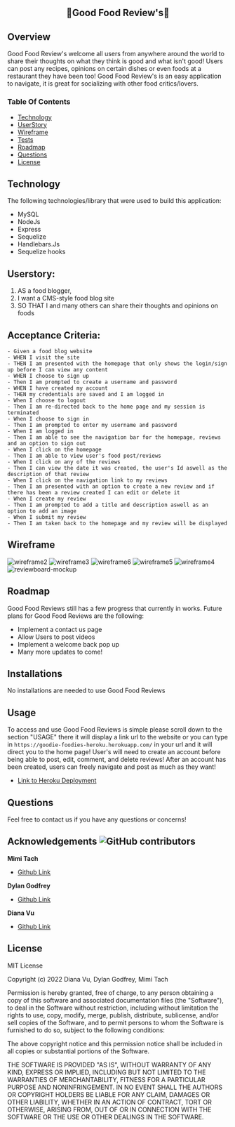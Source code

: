 ## <p align="center"> **🍲Good Food Review's🍲** </p>

## Overview

Good Food Review's welcome all users from anywhere around the world to share their thoughts on what they think is good and what isn't good! Users can post any recipes, opinions on certain dishes or even foods at a restaurant they have been too! Good Food Review's is an easy application to navigate, it is great for socializing with other food critics/lovers. 

### Table Of Contents
- [Technology](#technology)
- [UserStory](#userstory)
- [Wireframe](#wireframe)
- [Tests](#tests)
- [Roadmap](#roadmap)
- [Questions](#questions)
- [License](#license)

## Technology
The following technologies/library that were used to build this application:
- MySQL
- NodeJs
- Express
- Sequelize
- Handlebars.Js
- Sequelize hooks

## Userstory:

1. AS a food blogger,
2. I want a CMS-style food blog site
3. SO THAT I and many others can share their thoughts and opinions on foods

## Acceptance Criteria:
```
- Given a food blog website
- WHEN I visit the site
- THEN I am presented with the homepage that only shows the login/sign up before I can view any content
- WHEN I choose to sign up
- Then I am prompted to create a username and password
- WHEN I have created my account
- THEN my credentials are saved and I am logged in
- When I choose to logout
- Then I am re-directed back to the home page and my session is terminated
- When I choose to sign in
- Then I am prompted to enter my username and password
- When I am logged in
- Then I am able to see the navigation bar for the homepage, reviews and an option to sign out
- When I click on the homepage
- Then I am able to view user's food post/reviews
- When I click on any of the reviews
- Then I can view the date it was created, the user's Id aswell as the description of that review
- When I click on the navigation link to my reviews
- Then I am presented with an option to create a new review and if there has been a review created I can edit or delete it
- When I create my review
- Then I am prompted to add a title and description aswell as an option to add an image
- When I submit my review
- Then I am taken back to the homepage and my review will be displayed
```

## Wireframe
![wireframe2](https://user-images.githubusercontent.com/109758045/199080164-640ca903-23ed-4bba-b878-5d81105bba88.jpg)
![wireframe3](https://user-images.githubusercontent.com/109758045/199080166-7b7a042e-8c5f-4ca4-95f0-08debc403c2f.png)
![wireframe6](https://user-images.githubusercontent.com/109758045/199080167-3067194c-11eb-4771-9a0e-7964f88169e5.png)
![wireframe5](https://user-images.githubusercontent.com/109758045/199080169-aa86b474-f69e-4345-8267-e40bb0c1ced3.png)
![wireframe4](https://user-images.githubusercontent.com/109758045/199080173-d0d8dd21-d063-43ad-b802-66535f4c0c72.png)
![reviewboard-mockup](https://user-images.githubusercontent.com/109758045/199080174-13f81e77-88e5-427b-bf9d-d6e7a23ede8b.PNG)


## Roadmap

Good Food Reviews still has a few progress that currently in works. Future plans for Good Food Reviews are the following:
- Implement a contact us page
- Allow Users to post videos
- Implement a welcome back pop up
- Many more updates to come!

## Installations

No installations are needed to use Good Food Reviews

## Usage
To access and use Good Food Reviews is simple please scroll down to the section "USAGE" there it will display a link url to the website or you can type in ```https://goodie-foodies-heroku.herokuapp.com/``` in your url and it will direct you to the home page! User's will need to create an account before being able to post, edit, comment, and delete reviews! After an account has been created, users can freely navigate and post as much as they want!

- [Link to Heroku Deployment](https://goodie-foodies-heroku.herokuapp.com/)

## Questions
Feel free to contact us if you have any questions or concerns!

## Acknowledgements ![GitHub contributors](https://img.shields.io/github/contributors/branbao1995/beer-meal-buddies?label=contributers)

**Mimi Tach**

- [Github Link](https://github.com/TsunomakiWatamee)

**Dylan Godfrey**

- [Github Link](https://github.com/DylanGodfrey)

**Diana Vu**

- [Github Link](https://github.com/DianasJourney)

## License

MIT License

Copyright (c) 2022 Diana Vu, Dylan Godfrey, Mimi Tach

Permission is hereby granted, free of charge, to any person obtaining a copy
of this software and associated documentation files (the "Software"), to deal
in the Software without restriction, including without limitation the rights
to use, copy, modify, merge, publish, distribute, sublicense, and/or sell
copies of the Software, and to permit persons to whom the Software is
furnished to do so, subject to the following conditions:

The above copyright notice and this permission notice shall be included in all
copies or substantial portions of the Software.

THE SOFTWARE IS PROVIDED "AS IS", WITHOUT WARRANTY OF ANY KIND, EXPRESS OR
IMPLIED, INCLUDING BUT NOT LIMITED TO THE WARRANTIES OF MERCHANTABILITY,
FITNESS FOR A PARTICULAR PURPOSE AND NONINFRINGEMENT. IN NO EVENT SHALL THE
AUTHORS OR COPYRIGHT HOLDERS BE LIABLE FOR ANY CLAIM, DAMAGES OR OTHER
LIABILITY, WHETHER IN AN ACTION OF CONTRACT, TORT OR OTHERWISE, ARISING FROM,
OUT OF OR IN CONNECTION WITH THE SOFTWARE OR THE USE OR OTHER DEALINGS IN THE
SOFTWARE.